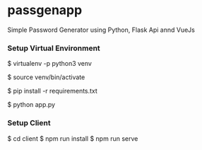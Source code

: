 # passgenapp

Simple Password Generator using Python, Flask Api annd VueJs

### Setup Virtual Environment

$ virtualenv -p python3 venv

$ source venv/bin/activate

$ pip install -r requirements.txt

$ python app.py

### Setup Client

$ cd client
$ npm run install
$ npm run serve
